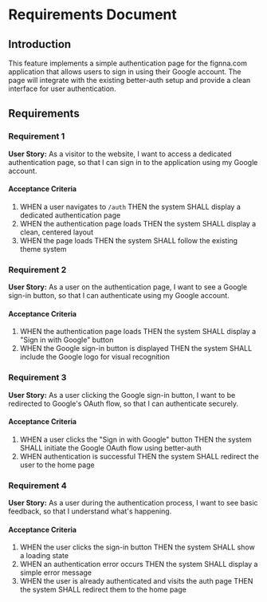 # Requirements Document

## Introduction

This feature implements a simple authentication page for the fignna.com application that allows users to sign in using their Google account. The page will integrate with the existing better-auth setup and provide a clean interface for user authentication.

## Requirements

### Requirement 1

**User Story:** As a visitor to the website, I want to access a dedicated authentication page, so that I can sign in to the application using my Google account.

#### Acceptance Criteria

1. WHEN a user navigates to `/auth` THEN the system SHALL display a dedicated authentication page
2. WHEN the authentication page loads THEN the system SHALL display a clean, centered layout
3. WHEN the page loads THEN the system SHALL follow the existing theme system

### Requirement 2

**User Story:** As a user on the authentication page, I want to see a Google sign-in button, so that I can authenticate using my Google account.

#### Acceptance Criteria

1. WHEN the authentication page loads THEN the system SHALL display a "Sign in with Google" button
2. WHEN the Google sign-in button is displayed THEN the system SHALL include the Google logo for visual recognition

### Requirement 3

**User Story:** As a user clicking the Google sign-in button, I want to be redirected to Google's OAuth flow, so that I can authenticate securely.

#### Acceptance Criteria

1. WHEN a user clicks the "Sign in with Google" button THEN the system SHALL initiate the Google OAuth flow using better-auth
2. WHEN authentication is successful THEN the system SHALL redirect the user to the home page

### Requirement 4

**User Story:** As a user during the authentication process, I want to see basic feedback, so that I understand what's happening.

#### Acceptance Criteria

1. WHEN the user clicks the sign-in button THEN the system SHALL show a loading state
2. WHEN an authentication error occurs THEN the system SHALL display a simple error message
3. WHEN the user is already authenticated and visits the auth page THEN the system SHALL redirect them to the home page
